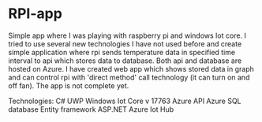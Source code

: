 # RPI-app

Simple app where I was playing with raspberry pi and windows Iot core. I tried to use several new technologies I have not used before and create simple application where rpi sends temperature data in specified time interval to api which stores data to database. Both api and database are hosted on Azure. I have created web app which shows stored data in graph and can control rpi with 'direct method' call technology (it can turn on and off fan). The app is not complete yet. 

Technologies:
C#
UWP
Windows Iot Core v 17763
Azure API
Azure SQL database
Entity framework
ASP.NET
Azure Iot Hub
